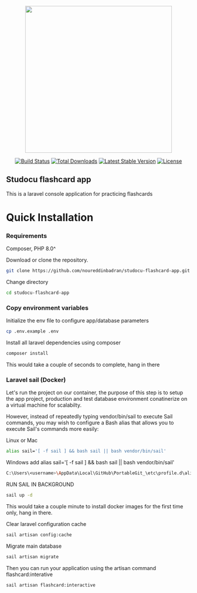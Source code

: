 <p align="center"><a href="https://studocu.com" target="_blank"><img src="https://d20ohkaloyme4g.cloudfront.net/img/facebook/default-studocu.png" width="400"></a></p>

<p align="center">
<a href="https://travis-ci.org/laravel/framework"><img src="https://travis-ci.org/laravel/framework.svg" alt="Build Status"></a>
<a href="https://packagist.org/packages/laravel/framework"><img src="https://img.shields.io/packagist/dt/laravel/framework" alt="Total Downloads"></a>
<a href="https://packagist.org/packages/laravel/framework"><img src="https://img.shields.io/packagist/v/laravel/framework" alt="Latest Stable Version"></a>
<a href="https://packagist.org/packages/laravel/framework"><img src="https://img.shields.io/packagist/l/laravel/framework" alt="License"></a>
</p>

## Studocu flashcard app

This is a laravel console application for practicing flashcards 

# Quick Installation
### Requirements
Composer, PHP 8.0^

Download or clone the repository.

```sh
git clone https://github.com/noureddinbadran/studocu-flashcard-app.git
```

Change directory
```sh
cd studocu-flashcard-app
```

### Copy environment variables
Initialize the env file to configure app/database parameters
```sh
cp .env.example .env
```

Install all laravel dependencies using composer
```sh
composer install
```
This would take a couple of seconds to complete, hang in there

### Laravel sail (Docker)
Let's run the project on our container, the purpose of this step is to setup the app project, production and test database environment conatinerize on a virtual machine for scalabilty.

However, instead of repeatedly typing vendor/bin/sail to execute Sail commands, you may wish to configure a Bash alias that allows you to execute Sail's commands more easily:

Linux or Mac
```sh
alias sail='[ -f sail ] && bash sail || bash vendor/bin/sail'
```
Windows
add alias sail='[ -f sail ] && bash sail || bash vendor/bin/sail'

```sh
C:\Users\<username>\AppData\Local\GitHub\PortableGit_\etc\profile.d\aliases.sh
```

RUN SAIL IN BACKGROUND
```sh
sail up -d
```
This would take a couple minute to install docker images for the first time only, hang in there.


Clear laravel configuration cache
```sh
sail artisan config:cache
```

Migrate main database
```sh
sail artisan migrate
```

Then you can run your application using the artisan command flashcard:interative
```sh
sail artisan flashcard:interactive
```